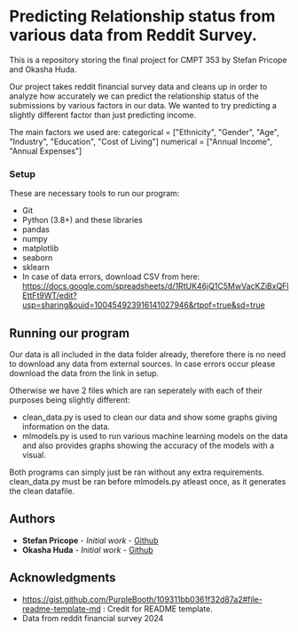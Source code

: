 # Predicting Relationship status from various data from Reddit Survey.

This is a repository storing the final project for CMPT 353 by Stefan Pricope and Okasha Huda.

Our project takes reddit financial survey data and cleans up in order to analyze how accurately we can predict the relationship status of the submissions by various factors in our data. We wanted to try predicting a slightly different factor than just predicting income. 

The main factors we used are:
categorical = ["Ethnicity", "Gender", "Age", "Industry", "Education", "Cost of Living"]
numerical = ["Annual Income", "Annual Expenses"]

### Setup

These are necessary tools to run our program:
- Git
- Python (3.8+) and these libraries
- pandas
- numpy
- matplotlib
- seaborn
- sklearn
- In case of data errors, download CSV from here: https://docs.google.com/spreadsheets/d/1RtUK46jQ1C5MwVacKZiBxQFlEttFt9WT/edit?usp=sharing&ouid=100454923916141027946&rtpof=true&sd=true

## Running our program

Our data is all included in the data folder already, therefore there is no need to download any data from external sources. In case errors occur please download the data from the link in setup.

 Otherwise we have 2 files which are ran seperately with each of their purposes being slightly different:
 - clean_data.py is used to clean our data and show some graphs giving information on the data. 
 - mlmodels.py is used to run various machine learning models on the data and also provides graphs showing the accuracy of the models with a visual.

 Both programs can simply just be ran without any extra requirements. clean_data.py must be ran before mlmodels.py atleast once, as it generates the clean datafile.


## Authors

* **Stefan Pricope** - *Initial work* - [Github](https://github.com/scp10sfu)
* **Okasha Huda** - *Initial work* - [Github](https://github.com/okashashuda)

## Acknowledgments

* https://gist.github.com/PurpleBooth/109311bb0361f32d87a2#file-readme-template-md : Credit for README template.
* Data from reddit financial survey 2024

